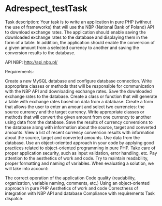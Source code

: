 # Adrespect_testTask
Task description:
Your task is to write an application in pure PHP (without the use of frameworks) that will use the NBP (National Bank of Poland) API to download exchange rates. The application should enable saving the downloaded exchange rates to the database and displaying them in the form of a table. In addition, the application should enable the conversion of a given amount from a selected currency to another and saving the conversion results to the database.

API NBP: http://api.nbp.pl/

Requirements:

Create a new MySQL database and configure database connection.
Write appropriate classes or methods that will be responsible for communication with the NBP API and downloading exchange rates.
Save the downloaded exchange rates to the database.
Create a class or function that will generate a table with exchange rates based on data from a database.
Create a form that allows the user to enter an amount and select two currencies: the source currency and the target currency.
Write appropriate classes or methods that will convert the given amount from one currency to another using data from the database.
Save the results of currency conversions to the database along with information about the source, target and converted amounts.
View a list of recent currency conversion results with information about the source, target and converted amounts. Use data from the database.
Use an object-oriented approach in your code by applying good practices related to object-oriented programming in pure PHP.
Take care of proper application security, such as input validation, error handling, etc.
Pay attention to the aesthetics of work and code. Try to maintain readability, proper formatting and naming of variables.
When evaluating a solution, we will take into account:

The correct operation of the application
Code quality (readability, organization, variable naming, comments, etc.)
Using an object-oriented approach in pure PHP
Aesthetics of work and code
Correctness of integration with NBP API and database
Compliance with requirements
Task dispatch:
